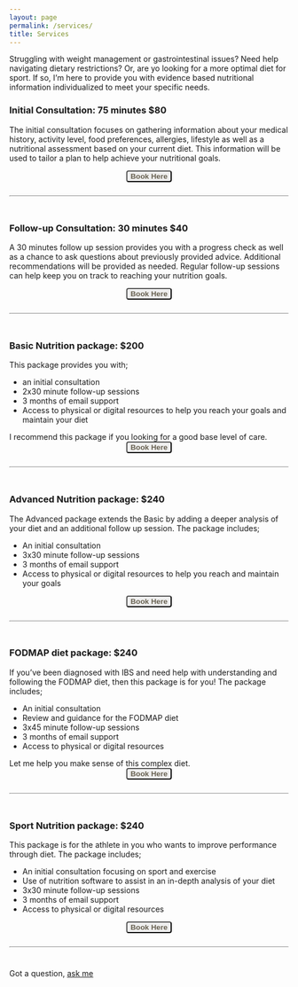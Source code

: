 ```yaml
---
layout: page
permalink: /services/
title: Services
---
```


<style>
button.service {
    border-radius: 4px;
    color: #676050;
    font-weight: bold;
}

button.service:hover {
    background-color: #5f5f5f;
    color: #ffffff;
}
</style>

Struggling with weight management or gastrointestinal issues? Need help navigating dietary restrictions? Or, are yo looking for a more optimal diet for sport. If so, I’m here to provide you with evidence based nutritional information individualized to meet your specific needs.

### Initial Consultation: 75 minutes $80

The initial consultation focuses on gathering information about your medical history, activity level, food preferences, allergies, lifestyle as well as a nutritional assessment based on your current diet. This information will be used to tailor a plan to help achieve your nutritional goals.
<div style="text-align:center">
<button class="service" onclick = "window.location.href='/contact.html?subject=Initial%20Consultation'">Book Here</button>
</div>
<br/>
<div style="display: block; margin-top: 0.5em; margin-bottom: 0.5em; margin-left: auto; margin-right: auto; border-style: inset; border-width: 1px;"></div><br/>

### Follow-up Consultation: 30 minutes $40
A 30 minutes follow up session provides you with a progress check as well as a chance to ask questions about previously provided advice. Additional recommendations will be provided as needed. Regular follow-up sessions can help keep you on track to reaching your nutrition goals.
<div style="text-align:center">
<button class="service" onclick = "window.location.href='/contact.html?subject=Follow-up'">Book Here</button>
</div>
<br/>
<div style="display: block; margin-top: 0.5em; margin-bottom: 0.5em; margin-left: auto; margin-right: auto; border-style: inset; border-width: 1px;"></div><br/>

### Basic Nutrition package: $200
This package provides you with;
<ul>
<li> an initial consultation</li>
<li>2x30 minute follow-up sessions</li>
<li>3 months of email support</li>
<li>Access to physical or digital resources to help you reach your goals and maintain your diet</li>
</ul>
I recommend this package if you looking for a good base level of care. 
<div style="text-align:center">
<button class="service" onclick = "window.location.href='/contact.html?subject=Basic%20Nutrition%20Package'">Book Here</button>
</div>
<br/>
<div style="display: block; margin-top: 0.5em; margin-bottom: 0.5em; margin-left: auto; margin-right: auto; border-style: inset; border-width: 1px;"></div><br/>

### Advanced Nutrition package: $240
The Advanced package extends the Basic by adding a deeper analysis of your diet and an additional follow up session. The package includes;
<ul>
<li>An initial consultation</li>
<li>3x30 minute follow-up sessions</li>
<li>3 months of email support</li>
<li>Access to physical or digital resources to help you reach and maintain your goals</li>
</ul>
<div style="text-align:center">
<button class="service" onclick = "window.location.href='/contact.html?subject=Advanced%20Nutrition%20Package'">Book Here</button>
</div>
<br/>
<div style="display: block; margin-top: 0.5em; margin-bottom: 0.5em; margin-left: auto; margin-right: auto; border-style: inset; border-width: 1px;"></div><br/>

### FODMAP diet package: $240
If you’ve been diagnosed with IBS and need help with understanding and following the FODMAP diet, then this package is for you! The package includes;
<ul>
<li>An initial consultation</li>
<li>Review and guidance for the FODMAP diet</li>
<li>3x45 minute follow-up sessions</li>
<li>3 months of email support</li>
<li>Access to physical or digital resources</li>
</ul>
Let me help you make sense of this complex diet. 
<div style="text-align:center">
<button class="service" onclick = "window.location.href='/contact.html?subject=FODMAP%20Diet'">Book Here</button>
</div>
<br/>
<div style="display: block; margin-top: 0.5em; margin-bottom: 0.5em; margin-left: auto; margin-right: auto; border-style: inset; border-width: 1px;"></div><br/>

### Sport Nutrition package:  $240
This package is for the athlete in you who wants to improve performance through diet. The package includes;
<ul>
<li>An initial consultation focusing on sport and exercise</li>
<li>Use of nutrition software to assist in an in-depth analysis of your diet</li>
<li>3x30 minute follow-up sessions</li>
<li>3 months of email support</li>
<li>Access to physical or digital resources</li>
</ul>
<div style="text-align:center">
<button class="service" onclick = "window.location.href='/contact.html?subject=Sport%20Nutrition%20Package'">Book Here</button>
</div>
<br/>
<div style="display: block; margin-top: 0.5em; margin-bottom: 0.5em; margin-left: auto; margin-right: auto; border-style: inset; border-width: 1px;"></div><br/>

Got a question, [ask me](/contact.html)


